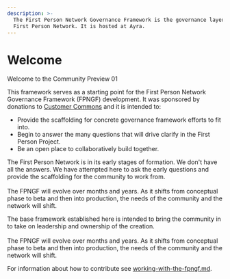 ```yaml
---
description: >-
  The First Person Network Governance Framework is the governance layer for the
  First Person Network. It is hosted at Ayra.
---
```


# Welcome

Welcome to the Community Preview 01

This framework serves as a starting point for the First Person Network Governance Framework (FPNGF) development. It was sponsored by donations to [Customer Commons](https://fpngf.ayra.forum/welcome/history#the-community-preview) and it is intended to:

* Provide the scaffolding for concrete governance framework efforts to fit into.
* Begin to answer the many questions that will drive clarify in the First Person Project.
* Be an open place to collaboratively build together.

The First Person Network is in its early stages of formation. We don't have all the answers. We have attempted here to ask the early questions and provide the scaffolding for the community to work from.\
\
The FPNGF will evolve over months and years. As it shifts from conceptual phase to beta and then into production, the needs of the community and the network will shift.&#x20;

The base framework established here is intended to bring the community in to take on leadership and ownership of the creation. \
\
The FPNGF will evolve over months and years. As it shifts from conceptual phase to beta and then into production, the needs of the community and the network will shift.&#x20;

For information about how to contribute see [working-with-the-fpngf.md](gitbook/the-work-ahead/working-with-the-fpngf.md "mention").
